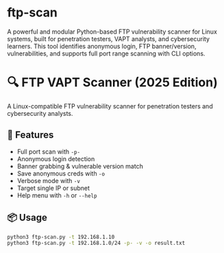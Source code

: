 # ftp-scan
A powerful and modular Python-based FTP vulnerability scanner for Linux systems, built for penetration testers, VAPT analysts, and cybersecurity learners. This tool identifies anonymous login, FTP banner/version, vulnerabilities, and supports full port range scanning with CLI options.

# 🔍 FTP VAPT Scanner (2025 Edition)

A Linux-compatible FTP vulnerability scanner for penetration testers and cybersecurity analysts.

## 🚀 Features
- Full port scan with `-p-`
- Anonymous login detection
- Banner grabbing & vulnerable version match
- Save anonymous creds with `-o`
- Verbose mode with `-v`
- Target single IP or subnet
- Help menu with `-h` or `--help`

## 📦 Usage

```bash
python3 ftp-scan.py -t 192.168.1.10
python3 ftp-scan.py -t 192.168.1.0/24 -p- -v -o result.txt


